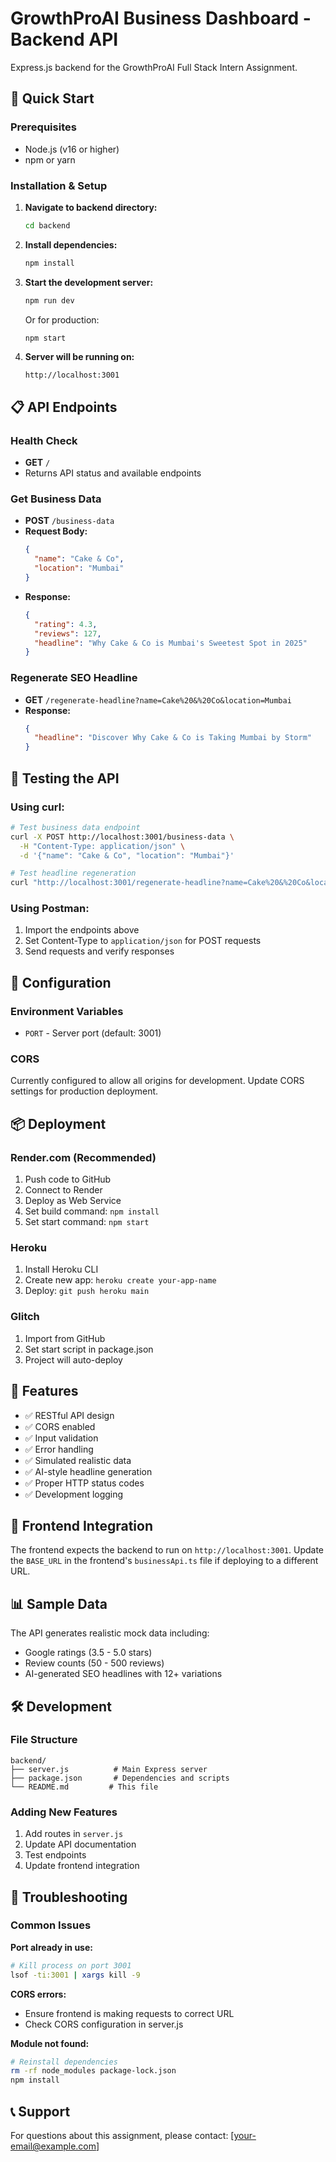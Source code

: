 # GrowthProAI Business Dashboard - Backend API

Express.js backend for the GrowthProAI Full Stack Intern Assignment.

## 🚀 Quick Start

### Prerequisites
- Node.js (v16 or higher)
- npm or yarn

### Installation & Setup

1. **Navigate to backend directory:**
   ```bash
   cd backend
   ```

2. **Install dependencies:**
   ```bash
   npm install
   ```

3. **Start the development server:**
   ```bash
   npm run dev
   ```
   
   Or for production:
   ```bash
   npm start
   ```

4. **Server will be running on:**
   ```
   http://localhost:3001
   ```

## 📋 API Endpoints

### Health Check
- **GET** `/`
- Returns API status and available endpoints

### Get Business Data
- **POST** `/business-data`
- **Request Body:**
  ```json
  {
    "name": "Cake & Co",
    "location": "Mumbai"
  }
  ```
- **Response:**
  ```json
  {
    "rating": 4.3,
    "reviews": 127,
    "headline": "Why Cake & Co is Mumbai's Sweetest Spot in 2025"
  }
  ```

### Regenerate SEO Headline
- **GET** `/regenerate-headline?name=Cake%20&%20Co&location=Mumbai`
- **Response:**
  ```json
  {
    "headline": "Discover Why Cake & Co is Taking Mumbai by Storm"
  }
  ```

## 🧪 Testing the API

### Using curl:

```bash
# Test business data endpoint
curl -X POST http://localhost:3001/business-data \
  -H "Content-Type: application/json" \
  -d '{"name": "Cake & Co", "location": "Mumbai"}'

# Test headline regeneration
curl "http://localhost:3001/regenerate-headline?name=Cake%20&%20Co&location=Mumbai"
```

### Using Postman:
1. Import the endpoints above
2. Set Content-Type to `application/json` for POST requests
3. Send requests and verify responses

## 🔧 Configuration

### Environment Variables
- `PORT` - Server port (default: 3001)

### CORS
Currently configured to allow all origins for development. Update CORS settings for production deployment.

## 📦 Deployment

### Render.com (Recommended)
1. Push code to GitHub
2. Connect to Render
3. Deploy as Web Service
4. Set build command: `npm install`
5. Set start command: `npm start`

### Heroku
1. Install Heroku CLI
2. Create new app: `heroku create your-app-name`
3. Deploy: `git push heroku main`

### Glitch
1. Import from GitHub
2. Set start script in package.json
3. Project will auto-deploy

## 📝 Features

- ✅ RESTful API design
- ✅ CORS enabled
- ✅ Input validation
- ✅ Error handling
- ✅ Simulated realistic data
- ✅ AI-style headline generation
- ✅ Proper HTTP status codes
- ✅ Development logging

## 🔄 Frontend Integration

The frontend expects the backend to run on `http://localhost:3001`. Update the `BASE_URL` in the frontend's `businessApi.ts` file if deploying to a different URL.

## 📊 Sample Data

The API generates realistic mock data including:
- Google ratings (3.5 - 5.0 stars)
- Review counts (50 - 500 reviews)
- AI-generated SEO headlines with 12+ variations

## 🛠️ Development

### File Structure
```
backend/
├── server.js          # Main Express server
├── package.json       # Dependencies and scripts
└── README.md         # This file
```

### Adding New Features
1. Add routes in `server.js`
2. Update API documentation
3. Test endpoints
4. Update frontend integration

## 🐛 Troubleshooting

### Common Issues

**Port already in use:**
```bash
# Kill process on port 3001
lsof -ti:3001 | xargs kill -9
```

**CORS errors:**
- Ensure frontend is making requests to correct URL
- Check CORS configuration in server.js

**Module not found:**
```bash
# Reinstall dependencies
rm -rf node_modules package-lock.json
npm install
```

## 📞 Support

For questions about this assignment, please contact: [your-email@example.com]